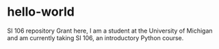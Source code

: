 # hello-world
SI 106 repository
Grant here, I am a student at the University of Michigan and am currently taking SI 106, an introductory Python course.
